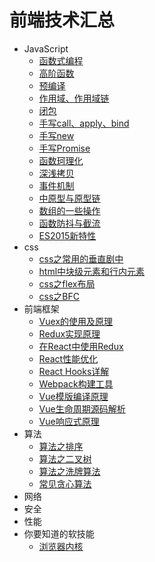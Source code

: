 # 前端技术汇总
* JavaScript
  * [函数式编程](./jsDocument/document12.md)
  * [高阶函数](./jsDocument/document0.md)
  * [预编译](./jsDocument/document2.md)
  * [作用域、作用域链](./jsDocument/document3.md)
  * [闭包](./jsDocument/document4.md)
  * [手写call、apply、bind](./jsDocument/document1.md)
  * [手写new](./jsDocument/document5.md)
  * [手写Promise](./jsDocument/document13.md)
  * [函数珂理化](./jsDocument/document6.md)
  * [深浅拷贝](./jsDocument/document7.md)
  * [事件机制](./jsDocument/document8.md)
  * [中原型与原型链](./jsDocument/document9.md)
  * [数组的一些操作](./jsDocument/document10.md)
  * [函数防抖与截流](./jsDocument/document11.md)
  * [ES2015新特性](./jsDocument/document14.md)
* css 
  * [css之常用的垂直剧中](./cssDocument/document1.md)
  * [html中块级元素和行内元素](./cssDocument/document2.md)
  * [css之flex布局](./cssDocument/document3.md)
  * [css之BFC](./cssDocument/document4.md)
* 前端框架
  * [Vuex的使用及原理](./vueDocument/document1.md)
  * [Redux实现原理](./vueDocument/document2.md)
  * [在React中使用Redux](./vueDocument/document3.md)
  * [React性能优化](./vueDocument/document4.md)
  * [React Hooks详解](./vueDocument/document5.md)
  * [Webpack构建工具](./vueDocument/document6.md)
  * [Vue模版编译原理](./vueDocument/document7.md)
  * [Vue生命周期源码解析](./vueDocument/document8.md)
  * [Vue响应式原理](./vueDocument/document9.md)
* 算法
  * [算法之排序](./algorithmDocument/document4.md)
  * [算法之二叉树](./algorithmDocument/document1.md)
  * [算法之洗牌算法](./algorithmDocument/document2.md)
  * [常见贪心算法](./algorithmDocument/document5.md)
* 网络
* 安全
* 性能
* 你要知道的软技能
  * [浏览器内核](./otherDocument/document.md)

